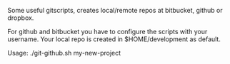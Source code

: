 Some useful gitscripts, creates local/remote repos at bitbucket, github or dropbox.

For github and bitbucket you have to configure the scripts with your username. Your local repo is created in $HOME/development as default.

Usage: ./git-github.sh my-new-project
